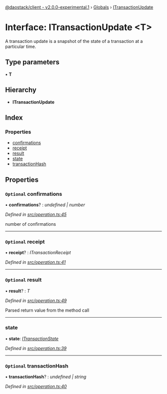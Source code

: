 [@daostack/client - v2.0.0-experimental.1](../README.md) › [Globals](../globals.md) › [ITransactionUpdate](itransactionupdate.md)

# Interface: ITransactionUpdate <**T**>

A transaction update is a snapshot of the state of a transaction at a particular time.

## Type parameters

▪ **T**

## Hierarchy

* **ITransactionUpdate**

## Index

### Properties

* [confirmations](itransactionupdate.md#optional-confirmations)
* [receipt](itransactionupdate.md#optional-receipt)
* [result](itransactionupdate.md#optional-result)
* [state](itransactionupdate.md#state)
* [transactionHash](itransactionupdate.md#optional-transactionhash)

## Properties

### `Optional` confirmations

• **confirmations**? : *undefined | number*

*Defined in [src/operation.ts:45](https://github.com/daostack/client/blob/6c661ff/src/operation.ts#L45)*

 number of confirmations

___

### `Optional` receipt

• **receipt**? : *ITransactionReceipt*

*Defined in [src/operation.ts:41](https://github.com/daostack/client/blob/6c661ff/src/operation.ts#L41)*

___

### `Optional` result

• **result**? : *T*

*Defined in [src/operation.ts:49](https://github.com/daostack/client/blob/6c661ff/src/operation.ts#L49)*

Parsed return value from the method call

___

###  state

• **state**: *[ITransactionState](../enums/itransactionstate.md)*

*Defined in [src/operation.ts:39](https://github.com/daostack/client/blob/6c661ff/src/operation.ts#L39)*

___

### `Optional` transactionHash

• **transactionHash**? : *undefined | string*

*Defined in [src/operation.ts:40](https://github.com/daostack/client/blob/6c661ff/src/operation.ts#L40)*
